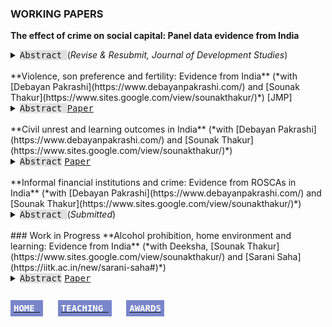 ### WORKING PAPERS
**The effect of crime on social capital: Panel data evidence from India**
<details>
  <summary><kbd style="background-color: #e0e0e0"> Abstract </kbd> (<em>Revise & Resubmit, Journal of Development Studies</em>)  </summary>
<div class="panel" style="background-color: #F1F1F1; color: #666; padding: 10px;text-align: justify;"> 
This paper studies the effect of crime on a household’s social capital. Using longitudinal information on households’ social capital and crime victimisation from India, we address identification concerns due to endogenous sorting and moving. We distinguish between the
direct effect to victims and the indirect effect to society due to the risk of victimisation. We find that direct crime victimisation leads to significant deterioration in households’ institutional trust (0.056σ) but increases their social networks (0.065σ) and civic engagement (0.072σ). We find similar indirect effects due to the risk of victimisation. Households’ expectations and their media exposure plausibly drive the results. The results are not explained by omitted variables or reverse causality. Our findings show that crime reduces trust but fosters social networks, civic engagement and community participation. Therefore, the overall effect of crime on the societal stock of social capital is ambiguous. </div>
</details><br>
**Violence, son preference and fertility: Evidence from India** (*with [Debayan Pakrashi](https://www.debayanpakrashi.com/) and [Sounak Thakur](https://www.sites.google.com/view/sounakthakur/)*) [JMP]
<details>
  <summary><kbd style="background-color: #e0e0e0"> Abstract </kbd> <kbd><a href="https://papers.ssrn.com/sol3/papers.cfm?abstract_id=4541204">Paper</a></kbd></summary>
<div class="panel" style="background-color: #F1F1F1; color: #666; padding: 10px;text-align: justify;"> 
Human behavior is influenced by both biology and social norms. Natural selection favors an increase in the ratio of females to males in times of adversity (war, food shortage, etc.). Is it possible that natural selection may be counteracted by social norms? We present novel evidence from Punjab — an Indian state with intense son-preferring norms rooted in culture. We find that exposure to a violent insurgency (1978-93) leaves the overall sex ratio unchanged and intensifies son-biased fertility stopping behaviors. Since most casualties are male, our results are consistent with exposed parents demanding more sons due to a replacement motive. </div>
</details><br>
**Civil unrest and learning outcomes in India** (*with [Debayan Pakrashi](https://www.debayanpakrashi.com/) and [Sounak Thakur](https://www.sites.google.com/view/sounakthakur/)*)
<details>
<summary><kbd style="background-color: #e0e0e0"> Abstract</kbd> <kbd><a href="https://papers.ssrn.com/sol3/papers.cfm?abstract_id=4541178">Paper</a></kbd></summary>
<div class="panel" style="background-color: #F1F1F1; color: #666; padding: 10px;text-align: justify;"> 
We study the effect of civil unrest on learning outcomes of schoolgoing children. The context of the study is the Indian province of Jammu and Kashmir, a part of which (namely, the Kashmir valley) witnessed a sudden intensification in violence in 2010. We exploit this plausibly exogenous intensification in a difference-in-differences framework. Exposed children perform poorly on a basic (grade 2-3 level) literacy and numeracy test as compared to their non-exposed counterparts. The effects are fairly substantial in magnitude (about 0.54 σ and 0.37 σ for language and math, respectively), and persist for at least 2 years. All exposed students, including those in higher classes (grades 6-8 and 9-12), are affected. We provide suggestive evidence that reduced school quality and increased psychological stress amongst students may drive these results. </div>
</details>
<br/>
**Informal financial institutions and crime: Evidence from ROSCAs in India**  (*with [Debayan Pakrashi](https://www.debayanpakrashi.com/) and [Sounak Thakur](https://www.sites.google.com/view/sounakthakur/)*)
<details>    
<summary><kbd style="background-color: #e0e0e0"> Abstract </kbd> (<em>Submitted</em>) </summary>
<div class="panel" style="background-color: #F1F1F1; color: #666; padding: 10px;text-align: justify;"> 
We investigate the impact of access to informal finance on crime in India. Using within-household variation in membership in a popular informal financial institution (Rotating Savings and Credit Associations (ROSCAs)) in a nationally representative panel of households, we find that membership is associated with a higher probability of victimization in property crimes and heightened perception of the incidence of crimes against women in the neighborhood. This is plausibly driven by the “loot effect”: ROSCAs lead to more household assets, thus making members more attractive targets. Moreover, ROSCAs also lead to greater mobility for women and increases their chance of participating in the labor market. </div>
</details><br>
### Work in Progress
**Alcohol prohibition, home environment and learning: Evidence from India** (*with Deeksha, [Sounak Thakur](https://www.sites.google.com/view/sounakthakur/) and [Sarani Saha](https://iitk.ac.in/new/sarani-saha#)*)
<details>
<summary><kbd style="background-color: #e0e0e0"> Abstract</kbd> <kbd><a href="https://papers.ssrn.com/sol3/papers.cfm?abstract_id=4958902">Paper</a></kbd></summary>
<div class="panel" style="background-color: #F1F1F1; color: #666; padding: 10px;text-align: justify;"> 
We study the effects of alcohol prohibition on children's learning outcomes. The context of the paper is the Indian state of Bihar, which implemented a statewide ban on the manufacturing, sale, transport and consumption of alcohol in April, 2016. This policy induces plausibly exogenous variation in the availability of alcohol, which we exploit in a difference-indifferences framework. We find that the ban reduced alcohol consumption and improved the learning outcomes of school-going children in Bihar. The results are plausibly driven by lower domestic violence and improvements in the home environment induced by reduced alcohol consumption on the part of adult males. </div>
</details>
<br/>

**[<kbd style="background-color: #7986cb; color: #ffffff; font-size:1em; padding: 5px;text-align: right;"> HOME </kbd>](README.md)** &nbsp; &nbsp; &nbsp; **[<kbd style="background-color: #7986cb; color: #ffffff; font-size:1em; padding: 5px;text-align: right;"> TEACHING </kbd>](teaching.md)** &nbsp; &nbsp; &nbsp; **[<kbd style="background-color: #7986cb; color: #ffffff; font-size:1em; padding: 5px; text-align:right;"> AWARDS </kbd>](awards.md)**
